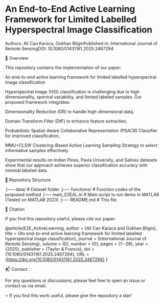 # An End-to-End Active Learning Framework for Limited Labelled Hyperspectral Image Classification

Authors: Ali Can Karaca, Gokhan BilginPublished in: International Journal of Remote SensingDOI: 10.1080/01431161.2025.2467294

📌 Overview

This repository contains the implementation of our paper:

An end-to-end active learning framework for limited labelled hyperspectral image classification

Hyperspectral image (HSI) classification is challenging due to high dimensionality, spectral variability, and limited labeled samples. Our proposed framework integrates:

Dimensionality Reduction (DR) to handle high-dimensional data,

Domain Transform Filter (DtF) to enhance feature extraction,

Probabilistic Spatial-Aware Collaborative Representation (PSACR) Classifier for improved classification,

MMU+CLSW Clustering-Based Active Learning Sampling Strategy to select informative samples effectively.

Experimental results on Indian Pines, Pavia University, and Salinas datasets show that our approach achieves superior classification accuracy with minimal labeled data.

📂 Repository Structure

├── data/                 # Dataset folder 
├── functions/            # Function codes of the proposed method 
├── main_E2EAL.m          # Main script to run demo in MATLAB (Tested on MATLAB 2023) 
├── README.md             # This file 

🔗 Citation

If you find this repository useful, please cite our paper:

@article{E2E_ActiveLearning,
  author = {Ali Can Karaca and Gokhan Bilgin},
  title = {An end-to-end active learning framework for limited labelled hyperspectral image classification},
  journal = {International Journal of Remote Sensing},
  volume = {0},
  number = {0},
  pages = {1--28},
  year = {2025},
  publisher = {Taylor \& Francis},
  doi = {10.1080/01431161.2025.2467294},
  URL = {https://doi.org/10.1080/01431161.2025.2467294}
}

📬 Contact

For any questions or discussions, please feel free to open an issue or contact us via email.

⭐ If you find this work useful, please give the repository a star!
